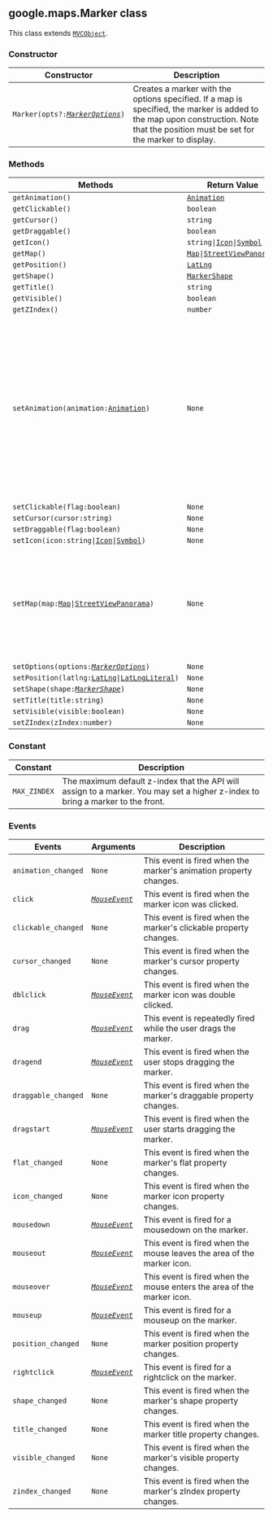 <h2 id="Marker">
google.maps.Marker
class
</h2><p>This class extends
<code><a href="https://github.com/amenadiel/google-maps-documentation/blob/master/docs/google.maps.MVCObject.md">MVCObject</a></code>.
</p><h3>Constructor</h3><table summary="class Marker - Constructor" width="100%">
<thead>
<tr><th>Constructor</th>
<th>Description</th>
</tr></thead>
<tbody>
<tr>
<td><code>Marker(opts?:<a href="https://github.com/amenadiel/google-maps-documentation/blob/master/docs/google.maps.MarkerOptions.md"><em>MarkerOptions</em></a>)</code></td>
<td>Creates a marker with the options specified. If a map is specified, the marker is added to the map upon construction. Note that the position must be set for the marker to display.</td>
</tr>
</tbody>
</table><h3>Methods</h3><table summary="class Marker - Methods" width="100%">
<thead>
<tr><th>Methods</th>
<th>Return Value</th>
<th>Description</th>
</tr></thead>
<tbody>
<tr>
<td><code>getAnimation()</code></td>
<td><code><a href="https://github.com/amenadiel/google-maps-documentation/blob/master/docs/google.maps.Animation.md">Animation</a></code></td>
<td></td>
</tr>
<tr>
<td><code>getClickable()</code></td>
<td><code>boolean</code></td>
<td></td>
</tr>
<tr>
<td><code>getCursor()</code></td>
<td><code>string</code></td>
<td></td>
</tr>
<tr>
<td><code>getDraggable()</code></td>
<td><code>boolean</code></td>
<td></td>
</tr>
<tr>
<td><code>getIcon()</code></td>
<td><code>string|<a href="https://github.com/amenadiel/google-maps-documentation/blob/master/docs/google.maps.Icon.md">Icon</a>|<a href="https://github.com/amenadiel/google-maps-documentation/blob/master/docs/google.maps.Symbol.md">Symbol</a></code></td>
<td></td>
</tr>
<tr>
<td><code>getMap()</code></td>
<td><code><a href="https://github.com/amenadiel/google-maps-documentation/blob/master/docs/google.maps.Map.md">Map</a>|<a href="https://github.com/amenadiel/google-maps-documentation/blob/master/docs/google.maps.StreetViewPanorama.md">StreetViewPanorama</a></code></td>
<td></td>
</tr>
<tr>
<td><code>getPosition()</code></td>
<td><code><a href="https://github.com/amenadiel/google-maps-documentation/blob/master/docs/google.maps.LatLng.md">LatLng</a></code></td>
<td></td>
</tr>
<tr>
<td><code>getShape()</code></td>
<td><code><a href="https://github.com/amenadiel/google-maps-documentation/blob/master/docs/google.maps.MarkerShape.md">MarkerShape</a></code></td>
<td></td>
</tr>
<tr>
<td><code>getTitle()</code></td>
<td><code>string</code></td>
<td></td>
</tr>
<tr>
<td><code>getVisible()</code></td>
<td><code>boolean</code></td>
<td></td>
</tr>
<tr>
<td><code>getZIndex()</code></td>
<td><code>number</code></td>
<td></td>
</tr>
<tr>
<td><code>setAnimation(animation:<a href="https://github.com/amenadiel/google-maps-documentation/blob/master/docs/google.maps.Animation.md">Animation</a>)</code></td>
<td><code>None</code></td>
<td>Start an animation. Any ongoing animation will be cancelled. Currently supported animations are: BOUNCE, DROP. Passing in <code>null</code> will cause any animation to stop.</td>
</tr>
<tr>
<td><code>setClickable(flag:boolean)</code></td>
<td><code>None</code></td>
<td></td>
</tr>
<tr>
<td><code>setCursor(cursor:string)</code></td>
<td><code>None</code></td>
<td></td>
</tr>
<tr>
<td><code>setDraggable(flag:boolean)</code></td>
<td><code>None</code></td>
<td></td>
</tr>
<tr>
<td><code>setIcon(icon:string|<a href="https://github.com/amenadiel/google-maps-documentation/blob/master/docs/google.maps.Icon.md">Icon</a>|<a href="https://github.com/amenadiel/google-maps-documentation/blob/master/docs/google.maps.Symbol.md">Symbol</a>)</code></td>
<td><code>None</code></td>
<td></td>
</tr>
<tr>
<td><code>setMap(map:<a href="https://github.com/amenadiel/google-maps-documentation/blob/master/docs/google.maps.Map.md">Map</a>|<a href="https://github.com/amenadiel/google-maps-documentation/blob/master/docs/google.maps.StreetViewPanorama.md">StreetViewPanorama</a>)</code></td>
<td><code>None</code></td>
<td>Renders the marker on the specified map or panorama. If map is set to null, the marker will be removed.</td>
</tr>
<tr>
<td><code>setOptions(options:<a href="https://github.com/amenadiel/google-maps-documentation/blob/master/docs/google.maps.MarkerOptions.md"><em>MarkerOptions</em></a>)</code></td>
<td><code>None</code></td>
<td></td>
</tr>
<tr>
<td><code>setPosition(latlng:<a href="https://github.com/amenadiel/google-maps-documentation/blob/master/docs/google.maps.LatLng.md">LatLng</a>|<a href="https://github.com/amenadiel/google-maps-documentation/blob/master/docs/google.maps.LatLngLiteral.md">LatLngLiteral</a>)</code></td>
<td><code>None</code></td>
<td></td>
</tr>
<tr>
<td><code>setShape(shape:<a href="https://github.com/amenadiel/google-maps-documentation/blob/master/docs/google.maps.MarkerShape.md"><em>MarkerShape</em></a>)</code></td>
<td><code>None</code></td>
<td></td>
</tr>
<tr>
<td><code>setTitle(title:string)</code></td>
<td><code>None</code></td>
<td></td>
</tr>
<tr>
<td><code>setVisible(visible:boolean)</code></td>
<td><code>None</code></td>
<td></td>
</tr>
<tr>
<td><code>setZIndex(zIndex:number)</code></td>
<td><code>None</code></td>
<td></td>
</tr>
</tbody>
</table><h3>Constant</h3><table summary="class Marker - Constants" width="100%">
<thead>
<tr><th>Constant</th>
<th>Description</th>
</tr></thead>
<tbody>
<tr>
<td><code>MAX_ZINDEX</code></td>
<td>The maximum default z-index that the API will assign to a marker. You may set a higher z-index to bring a marker to the front.</td>
</tr>
</tbody>
</table><h3>Events</h3><table summary="class Marker - Events" width="100%">
<thead>
<tr><th>Events</th>
<th>Arguments</th>
<th>Description</th>
</tr></thead>
<tbody>
<tr>
<td><code>animation_changed</code></td>
<td><code>None</code></td>
<td>This event is fired when the marker's animation property changes.</td>
</tr>
<tr>
<td><code>click</code></td>
<td><code><a href="https://github.com/amenadiel/google-maps-documentation/blob/master/docs/google.maps.MouseEvent.md"><em>MouseEvent</em></a></code></td>
<td>This event is fired when the marker icon was clicked.</td>
</tr>
<tr>
<td><code>clickable_changed</code></td>
<td><code>None</code></td>
<td>This event is fired when the marker's clickable property changes.</td>
</tr>
<tr>
<td><code>cursor_changed</code></td>
<td><code>None</code></td>
<td>This event is fired when the marker's cursor property changes.</td>
</tr>
<tr>
<td><code>dblclick</code></td>
<td><code><a href="https://github.com/amenadiel/google-maps-documentation/blob/master/docs/google.maps.MouseEvent.md"><em>MouseEvent</em></a></code></td>
<td>This event is fired when the marker icon was double clicked.</td>
</tr>
<tr>
<td><code>drag</code></td>
<td><code><a href="https://github.com/amenadiel/google-maps-documentation/blob/master/docs/google.maps.MouseEvent.md"><em>MouseEvent</em></a></code></td>
<td>This event is repeatedly fired while the user drags the marker.</td>
</tr>
<tr>
<td><code>dragend</code></td>
<td><code><a href="https://github.com/amenadiel/google-maps-documentation/blob/master/docs/google.maps.MouseEvent.md"><em>MouseEvent</em></a></code></td>
<td>This event is fired when the user stops dragging the marker.</td>
</tr>
<tr>
<td><code>draggable_changed</code></td>
<td><code>None</code></td>
<td>This event is fired when the marker's draggable property changes.</td>
</tr>
<tr>
<td><code>dragstart</code></td>
<td><code><a href="https://github.com/amenadiel/google-maps-documentation/blob/master/docs/google.maps.MouseEvent.md"><em>MouseEvent</em></a></code></td>
<td>This event is fired when the user starts dragging the marker.</td>
</tr>
<tr>
<td><code>flat_changed</code></td>
<td><code>None</code></td>
<td>This event is fired when the marker's flat property changes.</td>
</tr>
<tr>
<td><code>icon_changed</code></td>
<td><code>None</code></td>
<td>This event is fired when the marker icon property changes.</td>
</tr>
<tr>
<td><code>mousedown</code></td>
<td><code><a href="https://github.com/amenadiel/google-maps-documentation/blob/master/docs/google.maps.MouseEvent.md"><em>MouseEvent</em></a></code></td>
<td>This event is fired for a mousedown on the marker.</td>
</tr>
<tr>
<td><code>mouseout</code></td>
<td><code><a href="https://github.com/amenadiel/google-maps-documentation/blob/master/docs/google.maps.MouseEvent.md"><em>MouseEvent</em></a></code></td>
<td>This event is fired when the mouse leaves the area of the marker icon.</td>
</tr>
<tr>
<td><code>mouseover</code></td>
<td><code><a href="https://github.com/amenadiel/google-maps-documentation/blob/master/docs/google.maps.MouseEvent.md"><em>MouseEvent</em></a></code></td>
<td>This event is fired when the mouse enters the area of the marker icon.</td>
</tr>
<tr>
<td><code>mouseup</code></td>
<td><code><a href="https://github.com/amenadiel/google-maps-documentation/blob/master/docs/google.maps.MouseEvent.md"><em>MouseEvent</em></a></code></td>
<td>This event is fired for a mouseup on the marker.</td>
</tr>
<tr>
<td><code>position_changed</code></td>
<td><code>None</code></td>
<td>This event is fired when the marker position property changes.</td>
</tr>
<tr>
<td><code>rightclick</code></td>
<td><code><a href="https://github.com/amenadiel/google-maps-documentation/blob/master/docs/google.maps.MouseEvent.md"><em>MouseEvent</em></a></code></td>
<td>This event is fired for a rightclick on the marker.</td>
</tr>
<tr>
<td><code>shape_changed</code></td>
<td><code>None</code></td>
<td>This event is fired when the marker's shape property changes.</td>
</tr>
<tr>
<td><code>title_changed</code></td>
<td><code>None</code></td>
<td>This event is fired when the marker title property changes.</td>
</tr>
<tr>
<td><code>visible_changed</code></td>
<td><code>None</code></td>
<td>This event is fired when the marker's visible property changes.</td>
</tr>
<tr>
<td><code>zindex_changed</code></td>
<td><code>None</code></td>
<td>This event is fired when the marker's zIndex property changes.</td>
</tr>
</tbody>
</table>